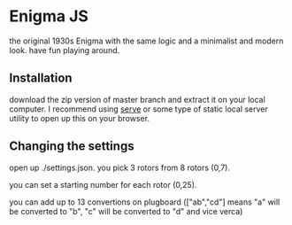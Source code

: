 # Enigma JS
the original 1930s Enigma with the same logic and a minimalist and modern look. have fun playing around.
## Installation
download the zip version of master branch and extract it on your local computer. I recommend using [serve](https://www.npmjs.com/package/serve) or some type of static local server utility to open up this on your browser.
## Changing the settings
open up ./settings.json. you pick 3 rotors from 8 rotors (0,7).

you can set a starting number for each rotor (0,25).

you can add up to 13 convertions on plugboard (["ab","cd"] means "a" will be converted to "b", "c" will be converted to "d" and vice verca) 
